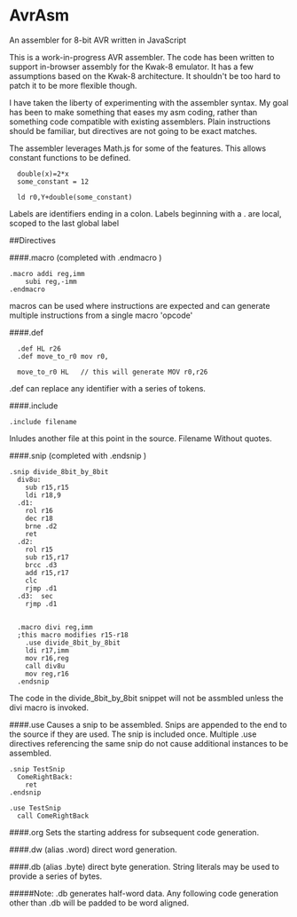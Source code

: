 # AvrAsm
An assembler for 8-bit AVR written in JavaScript


This is a work-in-progress AVR assembler.  The code has been written to support in-browser assembly for the Kwak-8 emulator.  It has a few assumptions based on the Kwak-8 architecture.  It shouldn't be too hard to patch it to be more flexible though.


I have taken the liberty of experimenting with the assembler syntax.  My goal has been to make something that eases my asm coding, rather than something code compatible with existing assemblers. Plain instructions should be familiar, but directives are not going to be exact matches.  

The assembler leverages Math.js for some of the features.  This allows constant functions to be defined.

````
  double(x)=2*x
  some_constant = 12

  ld r0,Y+double(some_constant)

````

Labels are identifiers ending in a colon.  Labels beginning with a . are local, scoped to the last global label

##Directives 

####.macro    (completed with .endmacro )
````
.macro addi reg,imm
	subi reg,-imm
.endmacro
````
macros can be used where instructions are expected and can generate multiple instructions from a single macro 'opcode'

####.def
````
  .def HL r26
  .def move_to_r0 mov r0,

  move_to_r0 HL   // this will generate MOV r0,r26

````
.def can replace any identifier with a series of tokens.  

####.include
````
.include filename
````
Inludes another file at this point in the source.  Filename Without quotes. 

####.snip   (completed with .endsnip )

````
.snip divide_8bit_by_8bit
  div8u:
    sub	r15,r15
    ldi	r18,9	
  .d1:
    rol	r16		
    dec	r18		
    brne .d2		
    ret			
  .d2:
    rol	r15		
    sub	r15,r17	
    brcc .d3		
    add	r15,r17	
    clc		
    rjmp .d1
  .d3:	sec			
    rjmp .d1


  .macro divi reg,imm
  ;this macro modifies r15-r18 
    .use divide_8bit_by_8bit
    ldi r17,imm
    mov r16,reg
    call div8u
    mov reg,r16
  .endsnip

````
The code in the divide_8bit_by_8bit snippet will not be assmbled unless the divi macro is invoked.

####.use
Causes a snip to be assembled.  Snips are appended to the end to the source if they are used.  The snip is included once.  Multiple .use directives referencing the same snip do not cause additional instances to be assembled.

````
.snip TestSnip
  ComeRightBack:
    ret
.endsnip

.use TestSnip
  call ComeRightBack
````

####.org
Sets the starting address for subsequent code generation.

####.dw   (alias .word)
direct word generation.


####.db   (alias .byte)
direct byte generation.  String literals may be used to provide a series of bytes.

#####Note:
  .db generates half-word data.   Any following code generation other than .db will be padded to be word aligned. 
  





